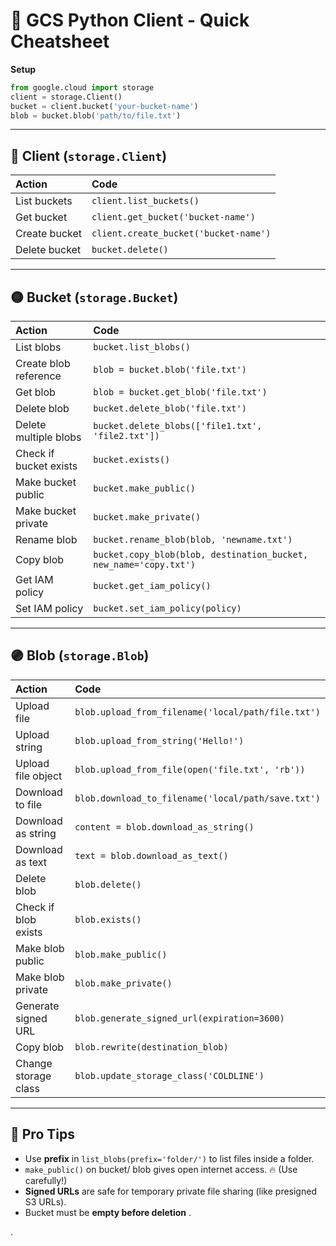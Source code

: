 # 📄 GCS Python Client - Quick Cheatsheet


**Setup**

```python
from google.cloud import storage
client = storage.Client()
bucket = client.bucket('your-bucket-name')
blob = bucket.blob('path/to/file.txt')
```

---

## 🔵 Client (`storage.Client`)

| Action        | Code                                    |
| :------------ | :-------------------------------------- |
| List buckets  | `client.list_buckets()`               |
| Get bucket    | `client.get_bucket('bucket-name')`    |
| Create bucket | `client.create_bucket('bucket-name')` |
| Delete bucket | `bucket.delete()`                     |

---

## 🟡 Bucket (`storage.Bucket`)

| Action                 | Code                                                                |
| :--------------------- | :------------------------------------------------------------------ |
| List blobs             | `bucket.list_blobs()`                                             |
| Create blob reference  | `blob = bucket.blob('file.txt')`                                  |
| Get blob               | `blob = bucket.get_blob('file.txt')`                              |
| Delete blob            | `bucket.delete_blob('file.txt')`                                  |
| Delete multiple blobs  | `bucket.delete_blobs(['file1.txt', 'file2.txt'])`                 |
| Check if bucket exists | `bucket.exists()`                                                 |
| Make bucket public     | `bucket.make_public()`                                            |
| Make bucket private    | `bucket.make_private()`                                           |
| Rename blob            | `bucket.rename_blob(blob, 'newname.txt')`                         |
| Copy blob              | `bucket.copy_blob(blob, destination_bucket, new_name='copy.txt')` |
| Get IAM policy         | `bucket.get_iam_policy()`                                         |
| Set IAM policy         | `bucket.set_iam_policy(policy)`                                   |

---

## 🟣 Blob (`storage.Blob`)

| Action               | Code                                                 |
| :------------------- | :--------------------------------------------------- |
| Upload file          | `blob.upload_from_filename('local/path/file.txt')` |
| Upload string        | `blob.upload_from_string('Hello!')`                |
| Upload file object   | `blob.upload_from_file(open('file.txt', 'rb'))`    |
| Download to file     | `blob.download_to_filename('local/path/save.txt')` |
| Download as string   | `content = blob.download_as_string()`              |
| Download as text     | `text = blob.download_as_text()`                   |
| Delete blob          | `blob.delete()`                                    |
| Check if blob exists | `blob.exists()`                                    |
| Make blob public     | `blob.make_public()`                               |
| Make blob private    | `blob.make_private()`                              |
| Generate signed URL  | `blob.generate_signed_url(expiration=3600)`        |
| Copy blob            | `blob.rewrite(destination_blob)`                   |
| Change storage class | `blob.update_storage_class('COLDLINE')`            |

---

## 🧠 Pro Tips

* Use **prefix** in `list_blobs(prefix='folder/')` to list files inside a folder.
* `make_public()` on bucket/ blob gives open internet access. 🔥 (Use carefully!)
* **Signed URLs** are safe for temporary private file sharing (like presigned S3 URLs).
* Bucket must be  **empty before deletion** .

.
